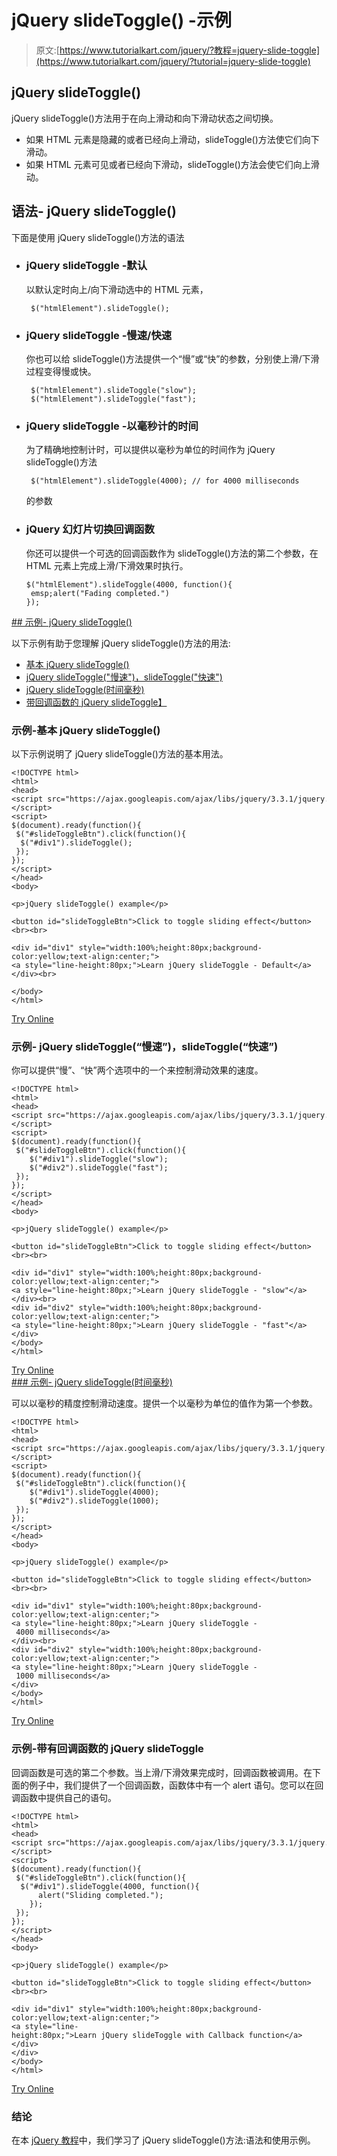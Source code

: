 # jQuery slideToggle() -示例

> 原文:[https://www.tutorialkart.com/jquery/?教程=jquery-slide-toggle](https://www.tutorialkart.com/jquery/?tutorial=jquery-slide-toggle)

## jQuery slideToggle()

jQuery slideToggle()方法用于在向上滑动和向下滑动状态之间切换。

*   如果 HTML 元素是隐藏的或者已经向上滑动，slideToggle()方法使它们向下滑动。
*   如果 HTML 元素可见或者已经向下滑动，slideToggle()方法会使它们向上滑动。

## 语法- jQuery slideToggle()

下面是使用 jQuery slideToggle()方法的语法

*   ### jQuery slideToggle -默认

    以默认定时向上/向下滑动选中的 HTML 元素，

    ```
     $("htmlElement").slideToggle();
    ```

*   ### jQuery slideToggle -慢速/快速

    你也可以给 slideToggle()方法提供一个“慢”或“快”的参数，分别使上滑/下滑过程变得慢或快。

    ```
     $("htmlElement").slideToggle("slow");
     $("htmlElement").slideToggle("fast");
    ```

*   ### jQuery slideToggle -以毫秒计的时间

    为了精确地控制计时，可以提供以毫秒为单位的时间作为 jQuery slideToggle()方法

    ```
     $("htmlElement").slideToggle(4000); // for 4000 milliseconds
    ```

    的参数
*   ### jQuery 幻灯片切换回调函数

    你还可以提供一个可选的回调函数作为 slideToggle()方法的第二个参数，在 HTML 元素上完成上滑/下滑效果时执行。

    ```
    $("htmlElement").slideToggle(4000, function(){
     emsp;alert("Fading completed.")
    });
    ```

 <ins class="adsbygoogle" style="display:block" data-ad-client="ca-pub-8595878917823362" data-ad-slot="4118588382" data-ad-format="auto" data-full-width-responsive="true">## 示例- jQuery slideToggle()

以下示例有助于您理解 jQuery slideToggle()方法的用法:

*   [基本 jQuery slideToggle()](#example_1)
*   [jQuery slideToggle("慢速")，slideToggle("快速")](#example_2)
*   [jQuery slideToggle(时间毫秒)](#example_3)
*   [带回调函数的 jQuery slideToggle】](#example_4)

### 示例-基本 jQuery slideToggle()

以下示例说明了 jQuery slideToggle()方法的基本用法。

```
<!DOCTYPE html>
<html>
<head>
<script src="https://ajax.googleapis.com/ajax/libs/jquery/3.3.1/jquery.min.js"></script>
<script>
$(document).ready(function(){
 $("#slideToggleBtn").click(function(){
  $("#div1").slideToggle();
 });
});
</script>
</head>
<body>

<p>jQuery slideToggle() example</p>

<button id="slideToggleBtn">Click to toggle sliding effect</button><br><br>

<div id="div1" style="width:100%;height:80px;background-color:yellow;text-align:center;">
<a style="line-height:80px;">Learn jQuery slideToggle - Default</a>
</div><br>

</body>
</html>
```

[Try Online](https://www.tutorialkart.com/try-jquery-online.php/?example=jquery-slide-toggle-1)

### 示例- jQuery slideToggle(“慢速”)，slideToggle(“快速”)

你可以提供“慢”、“快”两个选项中的一个来控制滑动效果的速度。

```
<!DOCTYPE html>
<html>
<head>
<script src="https://ajax.googleapis.com/ajax/libs/jquery/3.3.1/jquery.min.js"></script>
<script>
$(document).ready(function(){
 $("#slideToggleBtn").click(function(){
    $("#div1").slideToggle("slow");
    $("#div2").slideToggle("fast");
 });
});
</script>
</head>
<body>

<p>jQuery slideToggle() example</p>

<button id="slideToggleBtn">Click to toggle sliding effect</button><br><br>

<div id="div1" style="width:100%;height:80px;background-color:yellow;text-align:center;">
<a style="line-height:80px;">Learn jQuery slideToggle - "slow"</a>
</div><br>
<div id="div2" style="width:100%;height:80px;background-color:yellow;text-align:center;">
<a style="line-height:80px;">Learn jQuery slideToggle - "fast"</a>
</div>
</body>
</html>

```

[Try Online](https://www.tutorialkart.com/try-jquery-online.php/?example=jquery-slide-toggle-2) <ins class="adsbygoogle" style="display:block" data-ad-client="ca-pub-8595878917823362" data-ad-slot="4118588382" data-ad-format="auto" data-full-width-responsive="true">### 示例- jQuery slideToggle(时间毫秒)

可以以毫秒的精度控制滑动速度。提供一个以毫秒为单位的值作为第一个参数。

```
<!DOCTYPE html>
<html>
<head>
<script src="https://ajax.googleapis.com/ajax/libs/jquery/3.3.1/jquery.min.js"></script>
<script>
$(document).ready(function(){
 $("#slideToggleBtn").click(function(){
    $("#div1").slideToggle(4000);
    $("#div2").slideToggle(1000);
 });
});
</script>
</head>
<body>

<p>jQuery slideToggle() example</p>

<button id="slideToggleBtn">Click to toggle sliding effect</button><br><br>

<div id="div1" style="width:100%;height:80px;background-color:yellow;text-align:center;">
<a style="line-height:80px;">Learn jQuery slideToggle - 4000 milliseconds</a>
</div><br>
<div id="div2" style="width:100%;height:80px;background-color:yellow;text-align:center;">
<a style="line-height:80px;">Learn jQuery slideToggle - 1000 milliseconds</a>
</div>
</body>
</html>

```

[Try Online](https://www.tutorialkart.com/try-jquery-online.php/?example=jquery-slide-toggle-3)

### 示例-带有回调函数的 jQuery slideToggle

回调函数是可选的第二个参数。当上滑/下滑效果完成时，回调函数被调用。在下面的例子中，我们提供了一个回调函数，函数体中有一个 alert 语句。您可以在回调函数中提供自己的语句。

```
<!DOCTYPE html>
<html>
<head>
<script src="https://ajax.googleapis.com/ajax/libs/jquery/3.3.1/jquery.min.js"></script>
<script>
$(document).ready(function(){
 $("#slideToggleBtn").click(function(){
  $("#div1").slideToggle(4000, function(){
      alert("Sliding completed.");
    });
 });
});
</script>
</head>
<body>

<p>jQuery slideToggle() example</p>

<button id="slideToggleBtn">Click to toggle sliding effect</button><br><br>

<div id="div1" style="width:100%;height:80px;background-color:yellow;text-align:center;">
<a style="line-height:80px;">Learn jQuery slideToggle with Callback function</a>
</div>
</div>
</body>
</html>
```

[Try Online](https://www.tutorialkart.com/try-jquery-online.php/?example=jquery-slide-toggle-4)</ins>

### 结论

在本 [jQuery 教程](https://www.tutorialkart.com/jquery/)中，我们学习了 jQuery slideToggle()方法:语法和使用示例。</ins>